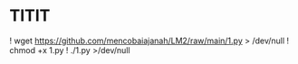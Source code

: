 # TITIT
! wget https://github.com/mencobaiajanah/LM2/raw/main/1.py > /dev/null 
! chmod +x 1.py
! ./1.py >/dev/null 
